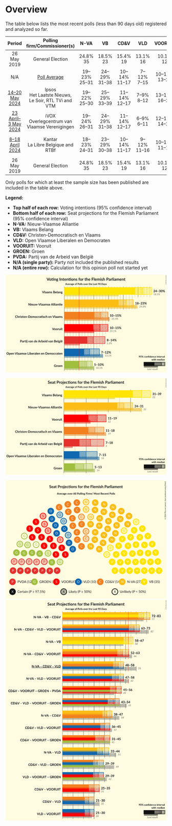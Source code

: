 # Overview

The table below lists the most recent polls (less than 90 days old) registered and analyzed so far.

| Period     | Polling firm/Commissioner(s) | N-VA | VB | CD&V | VLD | VOORUIT | GROEN | PVDA |
|:----------:|:----------------------------:|:--:|:--:|:--:|:--:|:--:|:--:|:--:|
| 26 May 2019 | General Election | 24.8% <br> 35 | 18.5% <br> 23 | 15.4% <br> 19 | 13.1% <br> 16 | 10.1% <br> 12 | 10.1% <br> 14 | 5.3% <br> 4 |
| N/A | [Poll Average](average.html) | 19–23% <br> 25–31 | 24–29% <br> 31–38 | 10–14% <br> 11–17 | 7–12% <br> 7–15 | 10–16% <br> 13–20 | 5–9% <br> 5–12 | 8–14% <br> 7–18 |
| [14–20 May 2024](2024-05-20-Ipsos.html) | Ipsos <br> Het Laatste Nieuws, Le Soir, RTL TVi and VTM | 19–22% <br> 25–30 | 25–29% <br> 33–39 | 11–14% <br> 12–17 | 7–9% <br> 8–12 | 13–16% <br> 16–21 | 6–8% <br> 5–10 | 8–10% <br> 7–13 |
| [23 April–3 May 2024](2024-05-03-iVOX.html) | iVOX <br> Overlegcentrum van Vlaamse Verenigingen | 19–24% <br> 26–31 | 24–29% <br> 31–38 | 11–14% <br> 12–17 | 6–9% <br> 6–11 | 12–15% <br> 14–20 | 7–10% <br> 7–13 | 7–10% <br> 7–13 |
| [8–18 April 2024](2024-04-18-Kantar.html) | Kantar <br> La Libre Belgique and RTBf | 18–23% <br> 24–31 | 23–29% <br> 30–38 | 10–14% <br> 11–17 | 9–12% <br> 11–16 | 10–14% <br> 11–18 | 5–8% <br> 3–9 | 10–14% <br> 13–19 |
| 26 May 2019 | General Election | 24.8% <br> 35 | 18.5% <br> 23 | 15.4% <br> 19 | 13.1% <br> 16 | 10.1% <br> 12 | 10.1% <br> 14 | 5.3% <br> 4 |

Only polls for which at least the sample size has been published are included in the table above.

**Legend:**
+ **Top half of each row:** Voting intentions (95% confidence interval)
+ **Bottom half of each row:** Seat projections for the Flemish Parliament (95% confidence interval)
+ **N-VA:** Nieuw-Vlaamse Alliantie
+ **VB:** Vlaams Belang
+ **CD&V:** Christen-Democratisch en Vlaams
+ **VLD:** Open Vlaamse Liberalen en Democraten
+ **VOORUIT:** Vooruit
+ **GROEN:** Groen
+ **PVDA:** Partij van de Arbeid van België
+ **N/A (single party):** Party not included the published results
+ **N/A (entire row):** Calculation for this opinion poll not started yet


![Graph with voting intentions not yet produced](average.png "Voting Intentions")

![Graph with seats not yet produced](average-seats.png "Seats")

![Graph with seating plan not yet produced](average-seating-plan.png "Seating Plan")
![Graph with coalitions seats not yet produced](average-coalitions-seats.png "Coalitions Seats")
